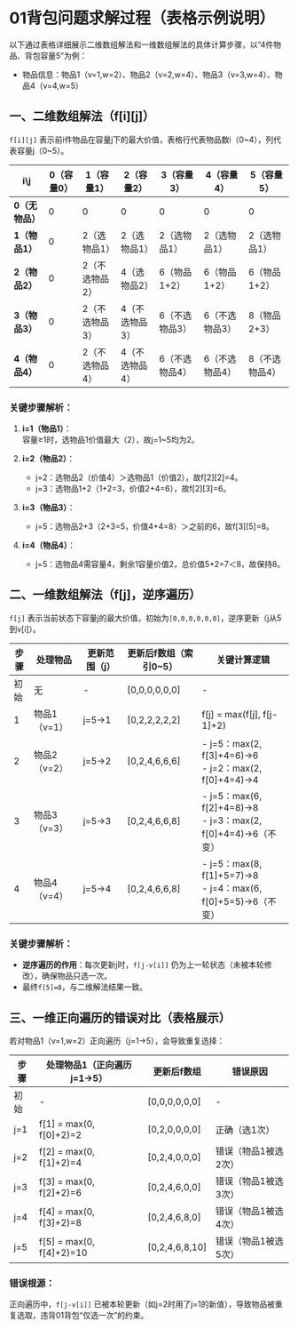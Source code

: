 # 01背包问题求解过程（表格示例说明）

以下通过表格详细展示二维数组解法和一维数组解法的具体计算步骤，以“4件物品、背包容量5”为例：
- 物品信息：物品1（v=1,w=2）、物品2（v=2,w=4）、物品3（v=3,w=4）、物品4（v=4,w=5）


## 一、二维数组解法（f[i][j]）
`f[i][j]` 表示前i件物品在容量j下的最大价值，表格行代表物品数i（0~4），列代表容量j（0~5）。

| i\j | 0（容量0） | 1（容量1） | 2（容量2） | 3（容量3） | 4（容量4） | 5（容量5） |
|-----|------------|------------|------------|------------|------------|------------|
| **0（无物品）** | 0 | 0 | 0 | 0 | 0 | 0 |
| **1（物品1）** | 0 | 2（选物品1） | 2（选物品1） | 2（选物品1） | 2（选物品1） | 2（选物品1） |
| **2（物品2）** | 0 | 2（不选物品2） | 4（选物品2） | 6（物品1+2） | 6（物品1+2） | 6（物品1+2） |
| **3（物品3）** | 0 | 2（不选物品3） | 4（不选物品3） | 6（不选物品3） | 6（不选物品3） | 8（物品2+3） |
| **4（物品4）** | 0 | 2（不选物品4） | 4（不选物品4） | 6（不选物品4） | 6（不选物品4） | 8（不选物品4） |

### 关键步骤解析：
1. **i=1（物品1）**：  
   容量≥1时，选物品1价值最大（2），故j=1~5均为2。
   
2. **i=2（物品2）**：  
   - j=2：选物品2（价值4）＞选物品1（价值2），故f[2][2]=4。  
   - j=3：选物品1+2（1+2=3，价值2+4=6），故f[2][3]=6。

3. **i=3（物品3）**：  
   - j=5：选物品2+3（2+3=5，价值4+4=8）＞之前的6，故f[3][5]=8。

4. **i=4（物品4）**：  
   - j=5：选物品4需容量4，剩余1容量价值2，总价值5+2=7＜8，故保持8。


## 二、一维数组解法（f[j]，逆序遍历）
`f[j]` 表示当前状态下容量j的最大价值，初始为`[0,0,0,0,0,0]`，逆序更新（j从5到v[i]）。

| 步骤 | 处理物品 | 更新范围（j） | 更新后f数组（索引0~5） | 关键计算逻辑 |
|------|----------|---------------|------------------------|--------------|
| 初始 | 无 | - | [0,0,0,0,0,0] | - |
| 1 | 物品1（v=1） | j=5→1 | [0,2,2,2,2,2] | f[j] = max(f[j], f[j-1]+2) |
| 2 | 物品2（v=2） | j=5→2 | [0,2,4,6,6,6] | - j=5：max(2, f[3]+4=6)→6<br>- j=2：max(2, f[0]+4=4)→4 |
| 3 | 物品3（v=3） | j=5→3 | [0,2,4,6,6,8] | - j=5：max(6, f[2]+4=8)→8<br>- j=3：max(2, f[0]+4=4)→6（不变） |
| 4 | 物品4（v=4） | j=5→4 | [0,2,4,6,6,8] | - j=5：max(8, f[1]+5=7)→8<br>- j=4：max(6, f[0]+5=5)→6（不变） |

### 关键步骤解析：
- **逆序遍历的作用**：每次更新j时，`f[j-v[i]]` 仍为上一轮状态（未被本轮修改），确保物品只选一次。  
- 最终`f[5]=8`，与二维解法结果一致。


## 三、一维正向遍历的错误对比（表格展示）
若对物品1（v=1,w=2）正向遍历（j=1→5），会导致重复选择：

| 步骤 | 处理物品1（正向遍历j=1→5） | 更新后f数组 | 错误原因 |
|------|---------------------------|-------------|----------|
| 初始 | - | [0,0,0,0,0,0] | - |
| j=1 | f[1] = max(0, f[0]+2)=2 | [0,2,0,0,0,0] | 正确（选1次） |
| j=2 | f[2] = max(0, f[1]+2)=4 | [0,2,4,0,0,0] | 错误（物品1被选2次） |
| j=3 | f[3] = max(0, f[2]+2)=6 | [0,2,4,6,0,0] | 错误（物品1被选3次） |
| j=4 | f[4] = max(0, f[3]+2)=8 | [0,2,4,6,8,0] | 错误（物品1被选4次） |
| j=5 | f[5] = max(0, f[4]+2)=10 | [0,2,4,6,8,10] | 错误（物品1被选5次） |

### 错误根源：
正向遍历中，`f[j-v[i]]` 已被本轮更新（如j=2时用了j=1的新值），导致物品被重复选取，违背01背包“仅选一次”的约束。
